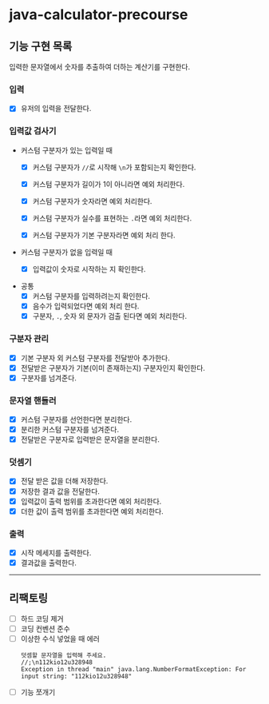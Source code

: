 # java-calculator-precourse
## 기능 구현 목록
입력한 문자열에서 숫자를 추출하여 더하는 계산기를 구현한다.

### 입력
- [X] 유저의 입력을 전달한다.

### 입력값 검사기
- 커스텀 구분자가 있는 입력일 때
    - [X] 커스텀 구분자가 `//`로 시작해 `\n`가 포함되는지 확인한다.
    - [X] 커스텀 구분자가 길이가 1이 아니라면 예외 처리한다.
    - [X] 커스텀 구분자가 숫자라면 예외 처리한다.
    - [X] 커스텀 구분자가 실수를 표현하는 `.`라면 예외 처리한다.
    - [X] 커스텀 구분자가 기본 구분자라면 예외 처리 한다.


- 커스텀 구분자가 없을 입력일 때
    - [X] 입력값이 숫자로 시작하는 지 확인한다.


- 공통
    - [X] 커스텀 구분자를 입력하려는지 확인한다.
    - [X] 음수가 입력되었다면 예외 처리 한다.
    - [X] 구분자, `.`, 숫자 외 문자가 검출 된다면 예외 처리한다.

### 구분자 관리
- [X] 기본 구분자 외 커스텀 구분자를 전달받아 추가한다.
- [X] 전달받은 구분자가 기본(이미 존재하는지) 구분자인지 확인한다.
- [X] 구분자를 넘겨준다.

### 문자열 핸들러
- [X] 커스텀 구분자를 선언한다면 분리한다.
- [X] 분리한 커스텀 구분자를 넘겨준다.
- [X] 전달받은 구분자로 입력받은 문자열을 분리한다.

### 덧셈기
- [X] 전달 받은 값을 더해 저장한다.
- [X] 저장한 결과 값을 전달한다.
- [X] 입력값이 출력 범위를 초과한다면 예외 처리한다.
- [X] 더한 값이 출력 범위를 초과한다면 예외 처리한다.

### 출력
- [X] 시작 메세지를 출력한다.
- [X] 결과값을 출력한다.

---
## 리팩토링

- [ ] 하드 코딩 제거
- [ ] 코딩 컨벤션 준수
- [ ] 이상한 수식 넣었을 때 에러
  ```
  덧셈할 문자열을 입력해 주세요.
  //;\n112kio12u328948
  Exception in thread "main" java.lang.NumberFormatException: For input string: "112kio12u328948"
  ```
- [ ] 기능 쪼개기
